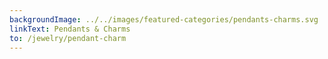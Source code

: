 ```yaml
---
backgroundImage: ../../images/featured-categories/pendants-charms.svg
linkText: Pendants & Charms
to: /jewelry/pendant-charm
---
```

